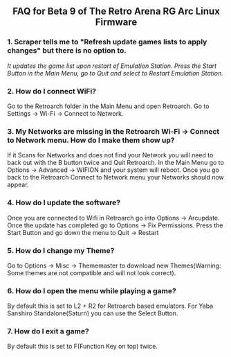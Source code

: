 ## <p align="center">FAQ for Beta 9 of The Retro Arena RG Arc Linux Firmware</p>




### 1. Scraper tells me to "Refresh update games lists to apply changes" but there is no option to.

*It updates the game list upon restart of Emulation Station. Press the Start Button in the Main Menu, go to Quit and select to Restart Emulation Station.*

### 2. How do I connect WiFi?

Go to the Retroarch folder in the Main Menu and open Retroarch. Go to Settings -> Wi-Fi -> Connect to Network. 

### 3. My Networks are missing in the Retroarch Wi-Fi -> Connect to Network menu. How do I make them show up?

If it Scans for Networks and does not find your Network you will need to back out with the B button twice and Quit Retroarch. In the Main Menu go to Options -> Advanced -> WIFION and your system will reboot. Once you go back to the Retroarch Connect to Network menu  your Networks should now appear.

### 4. How do I update the software?

Once you are connected to Wifi in Retroarch go into Options -> Arcupdate. Once the update has completed go to Options -> Fix Permissions. Press the Start Button and go down the menu to Quit -> Restart

### 5. How do I change my Theme?

Go to Options -> Misc -> Thememaster to download new Themes(Warning: Some themes are not compatible and will not look correct).

### 6. How do I open the menu while playing a game?

By default this is set to L2 + R2 for Retroarch based emulators. For Yaba Sanshiro Standalone(Saturn) you can use the Select Button.

### 7. How do I exit a game?

By default this is set to F(Function Key on top) twice.
